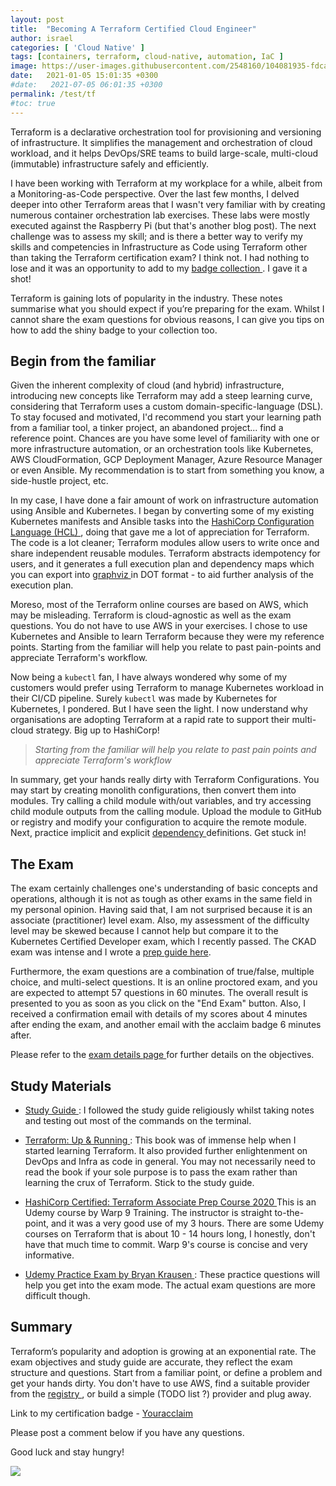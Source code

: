 ```yaml
---
layout: post
title:  "Becoming A Terraform Certified Cloud Engineer"
author: israel
categories: [ 'Cloud Native' ]
tags: [containers, terraform, cloud-native, automation, IaC ]
image: https://user-images.githubusercontent.com/2548160/104081935-fdcadf80-5229-11eb-8357-820bccd9d2fd.jpg
date:   2021-01-05 15:01:35 +0300
#date:   2021-07-05 06:01:35 +0300
permalink: /test/tf
#toc: true
---
```


Terraform is a declarative orchestration tool for provisioning and versioning of infrastructure.  It simplifies the management and orchestration of cloud workload, and it helps DevOps/SRE teams to build large-scale, multi-cloud (immutable) infrastructure safely and efficiently.

I have been working with Terraform at my workplace for a while, albeit from a Monitoring-as-Code perspective. Over the last few months, I delved deeper into other Terraform areas that I wasn't very familiar with by creating numerous container orchestration lab exercises. These labs were mostly executed against the Raspberry Pi (but that's another blog post). The next challenge was to assess my skill; and is there a better way to verify my skills and competencies in Infrastructure as Code using Terraform other than taking the Terraform certification exam? I think not. I had nothing to lose and it was an opportunity to add to my <a href="https://www.youracclaim.com/users/israelo/badges" target="_blank"> badge collection </a>. I gave it a shot!

Terraform is gaining lots of popularity in the industry. These notes summarise what you should expect if you’re preparing for the exam. Whilst I cannot share the exam questions for obvious reasons, I can give you tips on how to add the shiny badge to your collection too.

## Begin from the familiar

Given the inherent complexity of cloud (and hybrid) infrastructure, introducing new concepts like Terraform may add a steep learning curve, considering that Terraform uses a custom domain-specific-language (DSL). To stay focused and motivated, I'd recommend you start your learning path from a familiar tool, a tinker project, an abandoned project... find a reference point. Chances are you have some level of familiarity with one or more infrastructure automation, or an orchestration tools like Kubernetes, AWS CloudFormation, GCP Deployment Manager, Azure Resource Manager or even Ansible. My recommendation is to start from something you know, a side-hustle project, etc.

In my case, I have done a fair amount of work on infrastructure automation using  Ansible and Kubernetes. I began by converting some of my existing Kubernetes manifests and Ansible tasks into the <a href="https://www.terraform.io/docs/configuration/syntax.html" target="_blank">HashiCorp Configuration Language (HCL) </a>, doing that gave me a lot of appreciation for Terraform. The code is a lot cleaner; Terraform modules allow users to write once and share independent reusable modules. Terraform abstracts idempotency for users, and it generates a full execution plan and dependency maps which you can export into <a href="https://graphviz.org/doc/info/lang.html" target="_blank"> graphviz </a> in DOT format - to aid further analysis of the execution plan. 

Moreso, most of the Terraform online courses are based on AWS, which may be misleading. Terraform is cloud-agnostic as well as the exam questions. You do not have to use AWS in your exercises. I chose to use Kubernetes and Ansible to learn Terraform because they were my reference points. Starting from the familiar will help you relate to past pain-points and appreciate Terraform's workflow.

 Now being a `kubectl` fan, I have always wondered why some of my customers would prefer using Terraform to manage Kubernetes workload in their CI/CD pipeline. Surely `kubectl` was made by Kubernetes for Kubernetes, I pondered. But I have seen the light. I now understand why organisations are adopting Terraform at a rapid rate to support their multi-cloud strategy. Big up to HashiCorp! 

 > _Starting from the familiar will help you relate to past pain points and appreciate Terraform's workflow_

 In summary, get your hands really dirty with Terraform Configurations. You may start by creating monolith configurations, then convert them into modules. Try calling a child module with/out variables, and try accessing child module outputs from the calling module. Upload the module to GitHub or registry and modify your configuration to acquire the remote module. Next, practice implicit and explicit <a href="https://learn.hashicorp.com/tutorials/terraform/dependencies" target="_blank"> dependency </a> definitions. Get stuck in!

## The Exam

The exam certainly challenges one's understanding of basic concepts and operations, although it is not as tough as other exams in the same field in my personal opinion. Having said that, I am not surprised because it is an associate (practitioner) level exam. Also, my assessment of the difficulty level may be skewed because I cannot help but compare it to the Kubernetes Certified Developer exam, which I recently passed. The CKAD exam was intense and I wrote a <a href="https://www.israelo.io/blog/ckad-prep-guide" target="_blank">prep guide here</a>.

Furthermore, the exam questions are a combination of true/false, multiple choice, and multi-select questions. It is an online proctored exam, and you are expected to attempt 57 questions in 60 minutes. The overall result is presented to you as soon as you click on the "End Exam" button. Also, I received a confirmation email with details of my scores about 4 minutes after ending the exam, and another email with the acclaim badge 6 minutes after.  

Please refer to the <a href="https://www.hashicorp.com/certification/terraform-associate" target="_blank"> exam details page </a> for further details on the objectives.

## Study Materials

-  <a href="https://learn.hashicorp.com/tutorials/terraform/associate-study" target="_blank"> Study Guide </a>:  I followed the study guide religiously whilst taking notes and testing out most of the commands on the terminal. 

-  <a href= "https://www.terraformupandrunning.com/" target="_blank"> Terraform: Up & Running </a> : This book was of immense help when I started learning Terraform. It also provided further enlightenment on DevOps and Infra as code in general. You may not necessarily need to read the book if your sole purpose is to pass the exam rather than learning the crux of Terraform. Stick to the study guide.

- <a href= "https://www.udemy.com/course/terraform-associate-prep-course/" target="_blank"> HashiCorp Certified: Terraform Associate Prep Course 2020  </a> This is an Udemy course by Warp 9 Training. The instructor is straight to-the-point, and it was a very good use of my 3 hours. There are some Udemy courses on Terraform that is about 10 - 14 hours long, I honestly, don't have that much time to commit. Warp 9's course is concise and very informative.

 - <a href= "https://www.udemy.com/course/terraform-associate-practice-exam/" target="_blank"> Udemy Practice Exam by Bryan Krausen </a> : These practice questions will help you get into the exam mode. The actual exam questions are more difficult though.

## Summary

Terraform’s popularity and adoption is growing at an exponential rate. The exam objectives and study guide are accurate, they reflect the exam structure and questions. Start from a familiar point, or define a problem and get your hands dirty. You don't have to use AWS, find a suitable provider from the  <a href="https://registry.terraform.io/browse/providers" target="_blank"> registry </a>, or build a simple (TODO list ?) provider and plug away.

Link to my certification badge - <a href="https://www.youracclaim.com/earner/earned/badge/1b19db19-ba65-4718-ad54-8d2a41025764" target="_blank"> Youracclaim </a>

Please post a comment below if you have any questions.

Good luck and stay hungry!

<p class="aligncenter">
<img class="lazyimg" src="https://user-images.githubusercontent.com/2548160/104187833-48a64c00-5410-11eb-8245-11d4dd4bea7b.png"/> 
<br>
</p>
